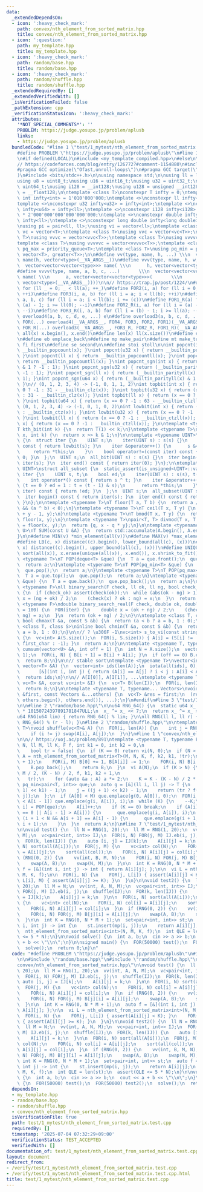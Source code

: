 ```yaml
---
data:
  _extendedDependsOn:
  - icon: ':heavy_check_mark:'
    path: convex/nth_element_from_sorted_matrix.hpp
    title: convex/nth_element_from_sorted_matrix.hpp
  - icon: ':question:'
    path: my_template.hpp
    title: my_template.hpp
  - icon: ':heavy_check_mark:'
    path: random/base.hpp
    title: random/base.hpp
  - icon: ':heavy_check_mark:'
    path: random/shuffle.hpp
    title: random/shuffle.hpp
  _extendedRequiredBy: []
  _extendedVerifiedWith: []
  _isVerificationFailed: false
  _pathExtension: cpp
  _verificationStatusIcon: ':heavy_check_mark:'
  attributes:
    '*NOT_SPECIAL_COMMENTS*': ''
    PROBLEM: https://judge.yosupo.jp/problem/aplusb
    links:
    - https://judge.yosupo.jp/problem/aplusb
  bundledCode: "#line 1 \"test/1_mytest/nth_element_from_sorted_matrix.test.cpp\"\n\
    #define PROBLEM \"https://judge.yosupo.jp/problem/aplusb\"\n#line 1 \"my_template.hpp\"\
    \n#if defined(LOCAL)\n#include <my_template_compiled.hpp>\n#else\n\n// https://codeforces.com/blog/entry/96344\n\
    // https://codeforces.com/blog/entry/126772?#comment-1154880\n#include <bits/allocator.h>\n\
    #pragma GCC optimize(\"Ofast,unroll-loops\")\n#pragma GCC target(\"avx2,popcnt\"\
    )\n#include <bits/stdc++.h>\n\nusing namespace std;\n\nusing ll = long long;\n\
    using u8 = uint8_t;\nusing u16 = uint16_t;\nusing u32 = uint32_t;\nusing u64 =\
    \ uint64_t;\nusing i128 = __int128;\nusing u128 = unsigned __int128;\nusing f128\
    \ = __float128;\n\ntemplate <class T>\nconstexpr T infty = 0;\ntemplate <>\nconstexpr\
    \ int infty<int> = 1'010'000'000;\ntemplate <>\nconstexpr ll infty<ll> = 2'020'000'000'000'000'000;\n\
    template <>\nconstexpr u32 infty<u32> = infty<int>;\ntemplate <>\nconstexpr u64\
    \ infty<u64> = infty<ll>;\ntemplate <>\nconstexpr i128 infty<i128> = i128(infty<ll>)\
    \ * 2'000'000'000'000'000'000;\ntemplate <>\nconstexpr double infty<double> =\
    \ infty<ll>;\ntemplate <>\nconstexpr long double infty<long double> = infty<ll>;\n\
    \nusing pi = pair<ll, ll>;\nusing vi = vector<ll>;\ntemplate <class T>\nusing\
    \ vc = vector<T>;\ntemplate <class T>\nusing vvc = vector<vc<T>>;\ntemplate <class\
    \ T>\nusing vvvc = vector<vvc<T>>;\ntemplate <class T>\nusing vvvvc = vector<vvvc<T>>;\n\
    template <class T>\nusing vvvvvc = vector<vvvvc<T>>;\ntemplate <class T>\nusing\
    \ pq_max = priority_queue<T>;\ntemplate <class T>\nusing pq_min = priority_queue<T,\
    \ vector<T>, greater<T>>;\n\n#define vv(type, name, h, ...) \\\n  vector<vector<type>>\
    \ name(h, vector<type>(__VA_ARGS__))\n#define vvv(type, name, h, w, ...)   \\\n\
    \  vector<vector<vector<type>>> name( \\\n      h, vector<vector<type>>(w, vector<type>(__VA_ARGS__)))\n\
    #define vvvv(type, name, a, b, c, ...)       \\\n  vector<vector<vector<vector<type>>>>\
    \ name( \\\n      a, vector<vector<vector<type>>>(       \\\n             b, vector<vector<type>>(c,\
    \ vector<type>(__VA_ARGS__))))\n\n// https://trap.jp/post/1224/\n#define FOR1(a)\
    \ for (ll _ = 0; _ < ll(a); ++_)\n#define FOR2(i, a) for (ll i = 0; i < ll(a);\
    \ ++i)\n#define FOR3(i, a, b) for (ll i = a; i < ll(b); ++i)\n#define FOR4(i,\
    \ a, b, c) for (ll i = a; i < ll(b); i += (c))\n#define FOR1_R(a) for (ll i =\
    \ (a) - 1; i >= ll(0); --i)\n#define FOR2_R(i, a) for (ll i = (a) - 1; i >= ll(0);\
    \ --i)\n#define FOR3_R(i, a, b) for (ll i = (b) - 1; i >= ll(a); --i)\n#define\
    \ overload4(a, b, c, d, e, ...) e\n#define overload3(a, b, c, d, ...) d\n#define\
    \ FOR(...) overload4(__VA_ARGS__, FOR4, FOR3, FOR2, FOR1)(__VA_ARGS__)\n#define\
    \ FOR_R(...) overload3(__VA_ARGS__, FOR3_R, FOR2_R, FOR1_R)(__VA_ARGS__)\n\n#define\
    \ all(x) x.begin(), x.end()\n#define len(x) ll(x.size())\n#define elif else if\n\
    \n#define eb emplace_back\n#define mp make_pair\n#define mt make_tuple\n#define\
    \ fi first\n#define se second\n\n#define stoi stoll\n\nint popcnt(int x) { return\
    \ __builtin_popcount(x); }\nint popcnt(u32 x) { return __builtin_popcount(x);\
    \ }\nint popcnt(ll x) { return __builtin_popcountll(x); }\nint popcnt(u64 x) {\
    \ return __builtin_popcountll(x); }\nint popcnt_sgn(int x) { return (__builtin_parity(unsigned(x))\
    \ & 1 ? -1 : 1); }\nint popcnt_sgn(u32 x) { return (__builtin_parity(x) & 1 ?\
    \ -1 : 1); }\nint popcnt_sgn(ll x) { return (__builtin_parityll(x) & 1 ? -1 :\
    \ 1); }\nint popcnt_sgn(u64 x) { return (__builtin_parityll(x) & 1 ? -1 : 1);\
    \ }\n// (0, 1, 2, 3, 4) -> (-1, 0, 1, 1, 2)\nint topbit(int x) { return (x ==\
    \ 0 ? -1 : 31 - __builtin_clz(x)); }\nint topbit(u32 x) { return (x == 0 ? -1\
    \ : 31 - __builtin_clz(x)); }\nint topbit(ll x) { return (x == 0 ? -1 : 63 - __builtin_clzll(x));\
    \ }\nint topbit(u64 x) { return (x == 0 ? -1 : 63 - __builtin_clzll(x)); }\n//\
    \ (0, 1, 2, 3, 4) -> (-1, 0, 1, 0, 2)\nint lowbit(int x) { return (x == 0 ? -1\
    \ : __builtin_ctz(x)); }\nint lowbit(u32 x) { return (x == 0 ? -1 : __builtin_ctz(x));\
    \ }\nint lowbit(ll x) { return (x == 0 ? -1 : __builtin_ctzll(x)); }\nint lowbit(u64\
    \ x) { return (x == 0 ? -1 : __builtin_ctzll(x)); }\n\ntemplate <typename T>\n\
    T kth_bit(int k) {\n  return T(1) << k;\n}\ntemplate <typename T>\nbool has_kth_bit(T\
    \ x, int k) {\n  return x >> k & 1;\n}\n\ntemplate <typename UINT>\nstruct all_bit\
    \ {\n  struct iter {\n    UINT s;\n    iter(UINT s) : s(s) {}\n    int operator*()\
    \ const { return lowbit(s); }\n    iter &operator++() {\n      s &= s - 1;\n \
    \     return *this;\n    }\n    bool operator!=(const iter) const { return s !=\
    \ 0; }\n  };\n  UINT s;\n  all_bit(UINT s) : s(s) {}\n  iter begin() const { return\
    \ iter(s); }\n  iter end() const { return iter(0); }\n};\n\ntemplate <typename\
    \ UINT>\nstruct all_subset {\n  static_assert(is_unsigned<UINT>::value);\n  struct\
    \ iter {\n    UINT s, t;\n    bool ed;\n    iter(UINT s) : s(s), t(s), ed(0) {}\n\
    \    int operator*() const { return s ^ t; }\n    iter &operator++() {\n     \
    \ (t == 0 ? ed = 1 : t = (t - 1) & s);\n      return *this;\n    }\n    bool operator!=(const\
    \ iter) const { return !ed; }\n  };\n  UINT s;\n  all_subset(UINT s) : s(s) {}\n\
    \  iter begin() const { return iter(s); }\n  iter end() const { return iter(0);\
    \ }\n};\n\ntemplate <typename T>\nT floor(T a, T b) {\n  return a / b - (a % b\
    \ && (a ^ b) < 0);\n}\ntemplate <typename T>\nT ceil(T x, T y) {\n  return floor(x\
    \ + y - 1, y);\n}\ntemplate <typename T>\nT bmod(T x, T y) {\n  return x - y *\
    \ floor(x, y);\n}\ntemplate <typename T>\npair<T, T> divmod(T x, T y) {\n  T q\
    \ = floor(x, y);\n  return {q, x - q * y};\n}\n\ntemplate <typename T, typename\
    \ U>\nT SUM(const U &A) {\n  return std::accumulate(A.begin(), A.end(), T{});\n\
    }\n\n#define MIN(v) *min_element(all(v))\n#define MAX(v) *max_element(all(v))\n\
    #define LB(c, x) distance((c).begin(), lower_bound(all(c), (x)))\n#define UB(c,\
    \ x) distance((c).begin(), upper_bound(all(c), (x)))\n#define UNIQUE(x) \\\n \
    \ sort(all(x)), x.erase(unique(all(x)), x.end()), x.shrink_to_fit()\n\ntemplate\
    \ <typename T>\nT POP(deque<T> &que) {\n  T a = que.front();\n  que.pop_front();\n\
    \  return a;\n}\ntemplate <typename T>\nT POP(pq_min<T> &que) {\n  T a = que.top();\n\
    \  que.pop();\n  return a;\n}\ntemplate <typename T>\nT POP(pq_max<T> &que) {\n\
    \  T a = que.top();\n  que.pop();\n  return a;\n}\ntemplate <typename T>\nT POP(vc<T>\
    \ &que) {\n  T a = que.back();\n  que.pop_back();\n  return a;\n}\n\ntemplate\
    \ <typename F>\nll binary_search(F check, ll ok, ll ng, bool check_ok = true)\
    \ {\n  if (check_ok) assert(check(ok));\n  while (abs(ok - ng) > 1) {\n    auto\
    \ x = (ng + ok) / 2;\n    (check(x) ? ok : ng) = x;\n  }\n  return ok;\n}\ntemplate\
    \ <typename F>\ndouble binary_search_real(F check, double ok, double ng, int iter\
    \ = 100) {\n  FOR(iter) {\n    double x = (ok + ng) / 2;\n    (check(x) ? ok :\
    \ ng) = x;\n  }\n  return (ok + ng) / 2;\n}\n\ntemplate <class T, class S>\ninline\
    \ bool chmax(T &a, const S &b) {\n  return (a < b ? a = b, 1 : 0);\n}\ntemplate\
    \ <class T, class S>\ninline bool chmin(T &a, const S &b) {\n  return (a > b ?\
    \ a = b, 1 : 0);\n}\n\n// ? \u306F -1\nvc<int> s_to_vi(const string &S, char first_char)\
    \ {\n  vc<int> A(S.size());\n  FOR(i, S.size()) { A[i] = (S[i] != '?' ? S[i] -\
    \ first_char : -1); }\n  return A;\n}\n\ntemplate <typename T, typename U>\nvector<T>\
    \ cumsum(vector<U> &A, int off = 1) {\n  int N = A.size();\n  vector<T> B(N +\
    \ 1);\n  FOR(i, N) { B[i + 1] = B[i] + A[i]; }\n  if (off == 0) B.erase(B.begin());\n\
    \  return B;\n}\n\n// stable sort\ntemplate <typename T>\nvector<int> argsort(const\
    \ vector<T> &A) {\n  vector<int> ids(len(A));\n  iota(all(ids), 0);\n  sort(all(ids),\n\
    \       [&](int i, int j) { return (A[i] == A[j] ? i < j : A[i] < A[j]); });\n\
    \  return ids;\n}\n\n// A[I[0]], A[I[1]], ...\ntemplate <typename T>\nvc<T> rearrange(const\
    \ vc<T> &A, const vc<int> &I) {\n  vc<T> B(len(I));\n  FOR(i, len(I)) B[i] = A[I[i]];\n\
    \  return B;\n}\n\ntemplate <typename T, typename... Vectors>\nvoid concat(vc<T>\
    \ &first, const Vectors &...others) {\n  vc<T> &res = first;\n  (res.insert(res.end(),\
    \ others.begin(), others.end()), ...);\n}\n#endif\n#line 3 \"test/1_mytest/nth_element_from_sorted_matrix.test.cpp\"\
    \n\n#line 2 \"random/base.hpp\"\n\nu64 RNG_64() {\n  static u64 x_ = u64(chrono::duration_cast<chrono::nanoseconds>(chrono::high_resolution_clock::now().time_since_epoch()).count())\
    \ * 10150724397891781847ULL;\n  x_ ^= x_ << 7;\n  return x_ ^= x_ >> 9;\n}\n\n\
    u64 RNG(u64 lim) { return RNG_64() % lim; }\n\nll RNG(ll l, ll r) { return l +\
    \ RNG_64() % (r - l); }\n#line 2 \"random/shuffle.hpp\"\n\ntemplate <typename\
    \ T>\nvoid shuffle(vc<T>& A) {\n  FOR(i, len(A)) {\n    int j = RNG(0, i + 1);\n\
    \    if (i != j) swap(A[i], A[j]);\n  }\n}\n#line 1 \"convex/nth_element_from_sorted_matrix.hpp\"\
    \n\n// https://uoj.ac/problem/891\ntemplate <typename T, typename F>\nvi nth_element_from_sorted_matrix(ll\
    \ N, ll M, ll K, F f, int k1 = 0, int k2 = 0,\n                              \
    \    bool tr = false) {\n  if (K == 0) return vi(N, 0);\n  if (N > M) {\n    vi\
    \ A = nth_element_from_sorted_matrix<T>(M, N, K, f, k2, k1, !tr);\n    vi B(N\
    \ + 1);\n    FOR(i, M) B[0] += 1, B[A[i]] -= 1;\n    FOR(i, N) B[i + 1] += B[i];\n\
    \    B.pop_back();\n    return B;\n  }\n  vi A(N);\n  if (K > N) {\n    A = nth_element_from_sorted_matrix<T>(N,\
    \ M / 2, (K - N) / 2, f, k1, k2 + 1,\n                                       \
    \   tr);\n    for (auto &a : A) a *= 2;\n    K = K - (K - N) / 2 * 2;\n  }\n \
    \ pq_min<pair<T, int>> que;\n  auto g = [&](ll i, ll j) -> T {\n    i = ((i +\
    \ 1) << k1) - 1;\n    j = ((j + 1) << k2) - 1;\n    return (tr ? f(j, i) : f(i,\
    \ j));\n  };\n  if (A[0] < M) que.emplace(g(0, A[0]), 0);\n  FOR(i, 1, N) if (A[i]\
    \ < A[i - 1]) que.emplace(g(i, A[i]), i);\n  while (K) {\n    --K;\n    auto [x,\
    \ i] = POP(que);\n    A[i]++;\n    if (K == 0) break;\n    if (A[i] < M && (i\
    \ == 0 || A[i - 1] > A[i])) {\n      que.emplace(g(i, A[i]), i);\n    }\n    if\
    \ (i + 1 < N && A[i + 1] == A[i] - 1) {\n      que.emplace(g(i + 1, A[i + 1]),\
    \ i + 1);\n    }\n  }\n  return A;\n}\n#line 7 \"test/1_mytest/nth_element_from_sorted_matrix.test.cpp\"\
    \n\nvoid test() {\n  ll N = RNG(1, 20);\n  ll M = RNG(1, 20);\n  vv(int, A, N,\
    \ M);\n  vc<pair<int, int>> IJ;\n  FOR(i, N) FOR(j, M) IJ.eb(i, j);\n  shuffle(IJ);\n\
    \  FOR(k, len(IJ)) {\n    auto [i, j] = IJ[k];\n    A[i][j] = k;\n  }\n\n  FOR(i,\
    \ N) sort(all(A[i]));\n  FOR(j, M) {\n    vc<int> col(N);\n    FOR(i, N) col[i]\
    \ = A[i][j];\n    sort(all(col));\n    FOR(i, N) A[i][j] = col[i];\n  }\n  if\
    \ (RNG(0, 2)) {\n    vv(int, B, M, N);\n    FOR(i, N) FOR(j, M) B[j][i] = A[i][j];\n\
    \    swap(A, B);\n    swap(N, M);\n  }\n\n  int K = RNG(0, N * M + 1);\n  auto\
    \ f = [&](int i, int j) -> int { return A[i][j]; };\n\n  vi L = nth_element_from_sorted_matrix<int>(N,\
    \ M, K, f);\n\n  FOR(i, N) {\n    FOR(j, L[i]) { assert(A[i][j] < K); }\n    FOR(j,\
    \ L[i], M) { assert(A[i][j] >= K); }\n  }\n}\n\nvoid test2() {\n  ll N = RNG(1,\
    \ 20);\n  ll M = N;\n  vv(int, A, N, M);\n  vc<pair<int, int>> IJ;\n  FOR(i, N)\
    \ FOR(j, M) IJ.eb(i, j);\n  shuffle(IJ);\n  FOR(k, len(IJ)) {\n    auto [i, j]\
    \ = IJ[k];\n    A[i][j] = k;\n  }\n\n  FOR(i, N) sort(all(A[i]));\n  FOR(j, M)\
    \ {\n    vc<int> col(N);\n    FOR(i, N) col[i] = A[i][j];\n    sort(all(col));\n\
    \    FOR(i, N) A[i][j] = col[i];\n  }\n  if (RNG(0, 2)) {\n    vv(int, B, M, N);\n\
    \    FOR(i, N) FOR(j, M) B[j][i] = A[i][j];\n    swap(A, B);\n    swap(N, M);\n\
    \  }\n\n  int K = RNG(0, N * M + 1);\n  set<pair<int, int>> st;\n  auto f = [&](int\
    \ i, int j) -> int {\n    st.insert(mp(i, j));\n    return A[i][j];\n  };\n\n\
    \  nth_element_from_sorted_matrix<int>(N, M, K, f);\n  int QLE = len(st);\n  assert(QLE\
    \ <= 5 * N);\n}\n\nvoid solve() {\n  int a, b;\n  cin >> a >> b;\n  cout << a\
    \ + b << \"\\n\";\n}\n\nsigned main() {\n  FOR(50000) test();\n  FOR(50000) test2();\n\
    \  solve();\n  return 0;\n}\n"
  code: "#define PROBLEM \"https://judge.yosupo.jp/problem/aplusb\"\n#include \"my_template.hpp\"\
    \n\n#include \"random/base.hpp\"\n#include \"random/shuffle.hpp\"\n#include \"\
    convex/nth_element_from_sorted_matrix.hpp\"\n\nvoid test() {\n  ll N = RNG(1,\
    \ 20);\n  ll M = RNG(1, 20);\n  vv(int, A, N, M);\n  vc<pair<int, int>> IJ;\n\
    \  FOR(i, N) FOR(j, M) IJ.eb(i, j);\n  shuffle(IJ);\n  FOR(k, len(IJ)) {\n   \
    \ auto [i, j] = IJ[k];\n    A[i][j] = k;\n  }\n\n  FOR(i, N) sort(all(A[i]));\n\
    \  FOR(j, M) {\n    vc<int> col(N);\n    FOR(i, N) col[i] = A[i][j];\n    sort(all(col));\n\
    \    FOR(i, N) A[i][j] = col[i];\n  }\n  if (RNG(0, 2)) {\n    vv(int, B, M, N);\n\
    \    FOR(i, N) FOR(j, M) B[j][i] = A[i][j];\n    swap(A, B);\n    swap(N, M);\n\
    \  }\n\n  int K = RNG(0, N * M + 1);\n  auto f = [&](int i, int j) -> int { return\
    \ A[i][j]; };\n\n  vi L = nth_element_from_sorted_matrix<int>(N, M, K, f);\n\n\
    \  FOR(i, N) {\n    FOR(j, L[i]) { assert(A[i][j] < K); }\n    FOR(j, L[i], M)\
    \ { assert(A[i][j] >= K); }\n  }\n}\n\nvoid test2() {\n  ll N = RNG(1, 20);\n\
    \  ll M = N;\n  vv(int, A, N, M);\n  vc<pair<int, int>> IJ;\n  FOR(i, N) FOR(j,\
    \ M) IJ.eb(i, j);\n  shuffle(IJ);\n  FOR(k, len(IJ)) {\n    auto [i, j] = IJ[k];\n\
    \    A[i][j] = k;\n  }\n\n  FOR(i, N) sort(all(A[i]));\n  FOR(j, M) {\n    vc<int>\
    \ col(N);\n    FOR(i, N) col[i] = A[i][j];\n    sort(all(col));\n    FOR(i, N)\
    \ A[i][j] = col[i];\n  }\n  if (RNG(0, 2)) {\n    vv(int, B, M, N);\n    FOR(i,\
    \ N) FOR(j, M) B[j][i] = A[i][j];\n    swap(A, B);\n    swap(N, M);\n  }\n\n \
    \ int K = RNG(0, N * M + 1);\n  set<pair<int, int>> st;\n  auto f = [&](int i,\
    \ int j) -> int {\n    st.insert(mp(i, j));\n    return A[i][j];\n  };\n\n  nth_element_from_sorted_matrix<int>(N,\
    \ M, K, f);\n  int QLE = len(st);\n  assert(QLE <= 5 * N);\n}\n\nvoid solve()\
    \ {\n  int a, b;\n  cin >> a >> b;\n  cout << a + b << \"\\n\";\n}\n\nsigned main()\
    \ {\n  FOR(50000) test();\n  FOR(50000) test2();\n  solve();\n  return 0;\n}"
  dependsOn:
  - my_template.hpp
  - random/base.hpp
  - random/shuffle.hpp
  - convex/nth_element_from_sorted_matrix.hpp
  isVerificationFile: true
  path: test/1_mytest/nth_element_from_sorted_matrix.test.cpp
  requiredBy: []
  timestamp: '2025-07-04 07:32:29+09:00'
  verificationStatus: TEST_ACCEPTED
  verifiedWith: []
documentation_of: test/1_mytest/nth_element_from_sorted_matrix.test.cpp
layout: document
redirect_from:
- /verify/test/1_mytest/nth_element_from_sorted_matrix.test.cpp
- /verify/test/1_mytest/nth_element_from_sorted_matrix.test.cpp.html
title: test/1_mytest/nth_element_from_sorted_matrix.test.cpp
---
```

